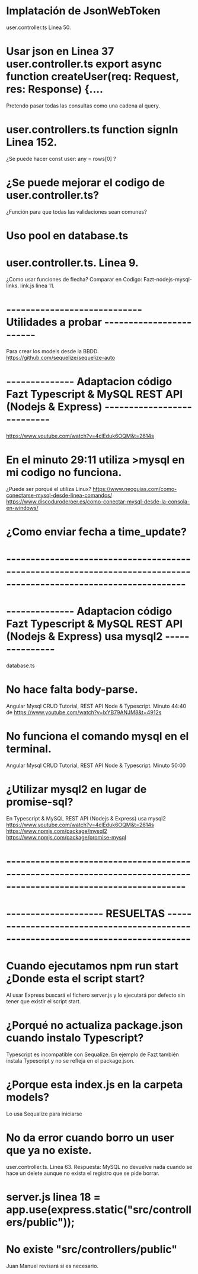 # Implatación de JsonWebToken
user.controller.ts Linea 50.





# Usar json en Linea 37 user.controller.ts  export async function createUser(req: Request, res: Response) {....
Pretendo pasar todas las consultas como una cadena al query.

# user.controllers.ts function signIn Linea 152.
¿Se puede hacer 
const user: any = rows[0] 
?

# ¿Se puede mejorar el codigo de user.controller.ts?
¿Función para que todas las validaciones sean comunes?

# Uso pool en database.ts

# user.controller.ts. Linea 9.
¿Como usar funciones de flecha?
Comparar en  Codigo: Fazt-nodejs-mysql-links.
link.js linea 11.


# ---------------------------- Utilidades a probar ------------------------
Para crear los models desde la BBDD.
https://github.com/sequelize/sequelize-auto






# --------------  Adaptacion código Fazt Typescript & MySQL REST API (Nodejs & Express) ---------------------------
https://www.youtube.com/watch?v=4clEduk6OQM&t=2614s

# En el minuto 29:11 utiliza >mysql en mi codigo no funciona.
¿Puede ser porqué el utiliza Linux?
https://www.neoguias.com/como-conectarse-mysql-desde-linea-comandos/
https://www.discoduroderoer.es/como-conectar-mysql-desde-la-consola-en-windows/

# ¿Como enviar fecha a  time_update?



# -----------------------------------------------------------------------------------------------------------------





# --------------  Adaptacion código Fazt Typescript & MySQL REST API (Nodejs & Express) usa mysql2  ---------------
database.ts

# No hace falta body-parse.
Angular Mysql CRUD Tutorial, REST API Node & Typescript.
Minuto 44:40 de https://www.youtube.com/watch?v=lxYB79ANJM8&t=4912s

# No funciona el comando mysql en el terminal.
Angular Mysql CRUD Tutorial, REST API Node & Typescript.
Minuto 50:00

# ¿Utilizar mysql2 en lugar de promise-sql?
En Typescript & MySQL REST API (Nodejs & Express) usa mysql2
https://www.youtube.com/watch?v=4clEduk6OQM&t=2614s
https://www.npmjs.com/package/mysql2
https://www.npmjs.com/package/promise-mysql

# -----------------------------------------------------------------------------------------------------------------







#  -------------------- RESUELTAS ---------------------------------------------------------------------------------

# Cuando ejecutamos npm run start ¿Donde esta el script start?
Al usar Express buscará el fichero server.js y lo ejecutará por defecto sin tener que existir el script start. 

# ¿Porqué no actualiza package.json cuando instalo Typescript?
Typescript es incompatible con Sequalize. 
En ejemplo de Fazt también instala Typescript y no se refleja en el package.json.

# ¿Porque esta index.js en la carpeta models?
Lo usa Sequalize para iniciarse

# No da error cuando borro un user que ya no existe.
user.controller.ts. Linea 63.
Respuesta: MySQL no devuelve nada cuando se hace un delete aunque no exista el registro que se pide borrar.

# server.js linea 18 =  app.use(express.static("src/controllers/public"));
# No existe "src/controllers/public"
Juan Manuel revisará si es necesario.